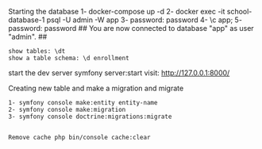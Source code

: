 Starting the database
    1- docker-compose up -d
    2- docker exec -it school-database-1 psql -U admin -W app
    3- password: password
    4- \c app;
    5- password: password
    ## You are now connected to database "app" as user "admin". ##

    show tables: \dt
    show a table schema: \d enrollment

start the dev server
    symfony server:start
    visit: http://127.0.0.1:8000/

Creating new table and make a migration and migrate

    1- symfony console make:entity entity-name  
    2- symfony console make:migration 
    3- symfony console doctrine:migrations:migrate


    Remove cache php bin/console cache:clear
